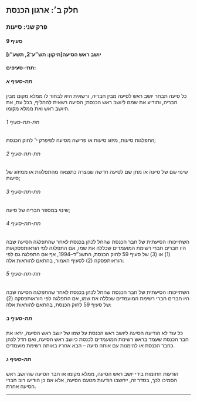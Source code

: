 ## חלק ב׳: ארגון הכנסת

### פרק שני: סיעות

#### סעיף 9

**יושב ראש הסיעה[תיקון: תש״ע־2, תשע״ו]**



#### תתי-סעיפים:

##### תת-סעיף א

כל סיעה 
תבחר יושב ראש לסיעה מבין חבריה, ורשאית היא לבחור לו ממלא מקום מבין 
חבריה, ותודיע את שמם ליושב ראש הכנסת; הסיעה רשאית להחליף, בכל עת, את 
היושב ראש ואת ממלא מקומו.

###### תת-תת-סעיף 1

התפלגות סיעות, מיזוג סיעות או פרישה מסיעה לפיפרק י׳ לחוק הכנסת;

###### תת-תת-סעיף 2

שינוי שם של סיעה או מתן שם לסיעה חדשה שנוצרה כתוצאה מהתפלגות או ממיזוג של סיעות;

###### תת-תת-סעיף 3

שינוי במספר חבריה של סיעה;

###### תת-תת-סעיף 4

השתייכותו 
הסיעתית של חבר הכנסת שהחל לכהן בכנסת לאחר שהתפלגה הסיעה שבה היו חברים 
חברי רשימת המועמדים שכללה את שמו, אם התפלגה לפי הוראותפסקאות (1) או (3) של סעיף 59 לחוק הכנסת, התשנ״ד–1994, אף אם התפלגה גם לפי הוראותפסקה (2) לסעיף האמור, בהתאם להוראות אלה:

###### תת-תת-סעיף 5

השתייכותו 
הסיעתית של חבר הכנסת שהחל לכהן בכנסת לאחר שהתפלגה הסיעה שבה היו חברים 
חברי רשימת המועמדים שכללה את שמו, אם התפלגה לפי הוראותפסקה (2) של סעיף 59 לחוק הכנסת, בהתאם להוראות אלה:

##### תת-סעיף ב

כל עוד לא 
הודיעה הסיעה ליושב ראש הכנסת על שמו של יושב ראש הסיעה, יראו את חבר הכנסת
 שעמד בראש רשימת המועמדים לכנסת כיושב ראש הסיעה, ואם חדל לכהן כחבר הכנסת
 או להימנות עם אותה סיעה – הבא אחריו באותה רשימת מועמדים.

##### תת-סעיף ג

הודעות 
חתומות בידי יושב ראש הסיעה, ממלא מקומו או חבר הסיעה שהיושב ראש הסמיכו 
לכך, בסדר זה, ייחשבו הודעות מטעם הסיעה, אלא אם כן הודיעו רוב חברי הסיעה 
אחרת.

----

